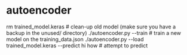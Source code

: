 # autoencoder

rm trained_model.keras  # clean-up old model (make sure you have a backup in the unused/ directory)
./autoencoder.py --train # train a new model on the training_data.json
./autoencoder.py --load trained_model.keras --predict hi how # attempt to predict

